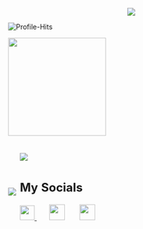 <p align="center">
<!--   <a href="https://github.com/DenverCoder1/readme-typing-svg"> -->
    <img src="https://readme-typing-svg.herokuapp.com?color=E22FE4&width=380&height=28&lines=Hi👋+I'm+Aditya+Rajgor+...;Microsoft+Student+Ambassador;Open-Source+Enthusiast..;Learning+In+Public..;Empowering+Others;Nice+To+Meet+You+....&center=true"></a>
</p>
    
<!-- profile hits -->
![Profile-Hits](https://komarev.com/ghpvc/?username=aditya-rajgor&label=Profile-hits&color=blueviolet)

<!-- profile stats -->
<a href="https://github.com/aditya-rajgor">
  <img height=200 align="center" src="https://github-readme-stats.vercel.app/api?username=aditya-rajgor&hide_rank=true&custom_title=My%20GitHub%20Stats&hide=contribs&show=reviews&show_icons=true&theme=dark#gh-dark-mode-only)](https://github.com/anuraghazra/github-readme-stats#gh-dark-mode-only" />
</a>
<br><br>

<table>
  <tr style="padding: 0px; border-style:hidden;">
    <td rowspan="3" style="padding: 0px; border-style:hidden"> <img src="https://spotify-recently-played-readme.vercel.app/api?user=mut5rkxxzpqpc2b14mvt25nj0&unique=true&count=3"></td>
    <td><img src="https://github-readme-stats.vercel.app/api/top-langs/?username=aditya-rajgor&langs_count=4&hide_progress=true&title_color=ffffff&text_color=c9cacc&icon_color=2bbc8a&bg_color=1d1f21&card_width=400"></td>
  </tr>
  <tr style="border-style:hidden;">
    <td style="border-style:hidden;">
      <h2> My Socials </h2>
      <p>
      <a href="https://www.linkedin.com/in/aditya-rajgor/" target="_blank"><img height="30" src="https://cdn2.iconfinder.com/data/icons/social-media-applications/64/social_media_applications_14-linkedin-1024.png?raw=true">
      </a>&nbsp;&nbsp;&nbsp;&nbsp;&nbsp;
      <a href="mailto: me@adityarajgor.com" target="_blank"><img height="32" src="https://cdn4.iconfinder.com/data/icons/social-media-logos-6/512/112-gmail_email_mail-1024.png?raw=true"></a>
       </a>&nbsp;&nbsp;&nbsp;&nbsp;&nbsp;
      <a href="https://www.adityarajgor.com/" target="_blank"><img height="32" src="https://i.imgur.com/BEs0QbG.png"></a>
      </p>
    </td>
  </tr>
</table>




